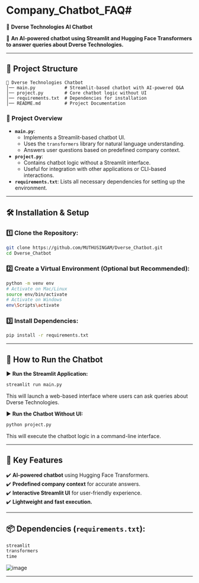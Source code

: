 # Company_Chatbot_FAQ# 
🤖 **Dverse Technologies AI Chatbot**

🚀 **An AI-powered chatbot using Streamlit and Hugging Face Transformers to answer queries about Dverse Technologies.** 

---

## 📂 Project Structure
```
📂 Dverse Technologies Chatbot  
│── main.py           # Streamlit-based chatbot with AI-powered Q&A  
│── project.py        # Core chatbot logic without UI  
│── requirements.txt  # Dependencies for installation  
│── README.md         # Project Documentation  
```

### 🎯 Project Overview
- **`main.py`**: 
  - Implements a Streamlit-based chatbot UI.
  - Uses the `transformers` library for natural language understanding.
  - Answers user questions based on predefined company context.
- **`project.py`**: 
  - Contains chatbot logic without a Streamlit interface.
  - Useful for integration with other applications or CLI-based interactions.
- **`requirements.txt`**: Lists all necessary dependencies for setting up the environment.

---

## 🛠️ Installation & Setup

### 1️⃣ Clone the Repository:
```sh
git clone https://github.com/MUTHUSINGAM/Dverse_Chatbot.git
cd Dverse_Chatbot
```

### 2️⃣ Create a Virtual Environment (Optional but Recommended):
```sh
python -m venv env  
# Activate on Mac/Linux  
source env/bin/activate  
# Activate on Windows  
env\Scripts\activate  
```

### 3️⃣ Install Dependencies:
```sh
pip install -r requirements.txt
```

---

## 💬 How to Run the Chatbot

▶️ **Run the Streamlit Application:**
```sh
streamlit run main.py
```
This will launch a web-based interface where users can ask queries about Dverse Technologies.

▶️ **Run the Chatbot Without UI:**
```sh
python project.py
```
This will execute the chatbot logic in a command-line interface.

---

## 📌 Key Features
✔️ **AI-powered chatbot** using Hugging Face Transformers.  
✔️ **Predefined company context** for accurate answers.  
✔️ **Interactive Streamlit UI** for user-friendly experience.  
✔️ **Lightweight and fast execution.**  

---

## 📦 Dependencies (`requirements.txt`):
```txt
streamlit  
transformers  
time  
```
![image](https://github.com/user-attachments/assets/ee25c11b-d300-4688-b901-190c1e8ec5d2)

---


